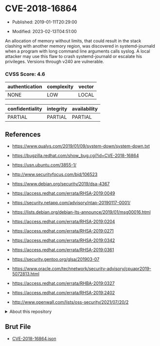 # CVE-2018-16864

- Published: 2019-01-11T20:29:00

- Modified: 2023-02-13T04:51:00

An allocation of memory without limits, that could result in the stack clashing with another memory region, was discovered in systemd-journald when a program with long command line arguments calls syslog. A local attacker may use this flaw to crash systemd-journald or escalate his privileges. Versions through v240 are vulnerable.

### CVSS Score: **4.6**

| authentication | complexity | vector |
| --- | --- | --- |
| NONE | LOW | LOCAL |

| confidentiality | integrity | availability |
| --- | --- | --- |
| PARTIAL | PARTIAL | PARTIAL |

## References

* https://www.qualys.com/2019/01/09/system-down/system-down.txt

* https://bugzilla.redhat.com/show_bug.cgi?id=CVE-2018-16864

* https://usn.ubuntu.com/3855-1/

* http://www.securityfocus.com/bid/106523

* https://www.debian.org/security/2019/dsa-4367

* https://access.redhat.com/errata/RHSA-2019:0049

* https://security.netapp.com/advisory/ntap-20190117-0001/

* https://lists.debian.org/debian-lts-announce/2019/01/msg00016.html

* https://access.redhat.com/errata/RHSA-2019:0204

* https://access.redhat.com/errata/RHSA-2019:0271

* https://access.redhat.com/errata/RHSA-2019:0342

* https://access.redhat.com/errata/RHSA-2019:0361

* https://security.gentoo.org/glsa/201903-07

* https://www.oracle.com/technetwork/security-advisory/cpuapr2019-5072813.html

* https://access.redhat.com/errata/RHBA-2019:0327

* https://access.redhat.com/errata/RHSA-2019:2402

* http://www.openwall.com/lists/oss-security/2021/07/20/2

<details>
<summary>About this repository</summary> 

  This repository is part of the project [Live Hack CVE](https://github.com/Live-Hack-CVE). Main website can be found [www.live-hack.org](https://www.live-hack.org) 
  
  Made by [Sn0wAlice](https://github.com/Sn0wAlice) for the people that care about security and need to have a feed of the latest CVEs. Hope you enjoy it, don't forget to star the repo and follow me on [Twitter](https://twitter.com/Sn0wAlice) and [Github](https://github.com/Sn0wAlice). And that is my [personnal website](https://www.alice-snow.me/)

  - [Home Page](https://github.com/Live-Hack-CVE)
  - [Framework](https://github.com/Live-Hack-CVE/cve-framework)
  - [CVE database](https://github.com/Live-Hack-CVE/full_database)
  - [Changelog](https://github.com/Live-Hack-CVE/Changelog)
</details>

## Brut File

* [CVE-2018-16864.json](https://raw.githubusercontent.com/Live-Hack-CVE/full_database/main/cves/2018/CVE-2018-16864.json)

